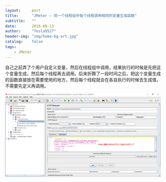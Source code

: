 ```yaml
---
layout:     post
title:      "JMeter – 同一个线程组中每个线程调用相同的变量生成函数"
subtitle:   ""
date:       2016-08-13
author:     "Tesla9527"
header-img: "img/home-bg-art.jpg"
catalog:    false
tags:
    - JMeter
---
```


自己之前弄了个用户自定义变量，然后在线程组中调用，结果执行的时候是先把这个变量生成，然后每个线程再去调用。后来折腾了一段时间之后，把这个变量生成的函数直接放在需要使用的地方，然后每个线程就会在各自执行的时候去生成值，不需要先定义再调用。

![img](/img/in-post/JMeter28.jpg)
